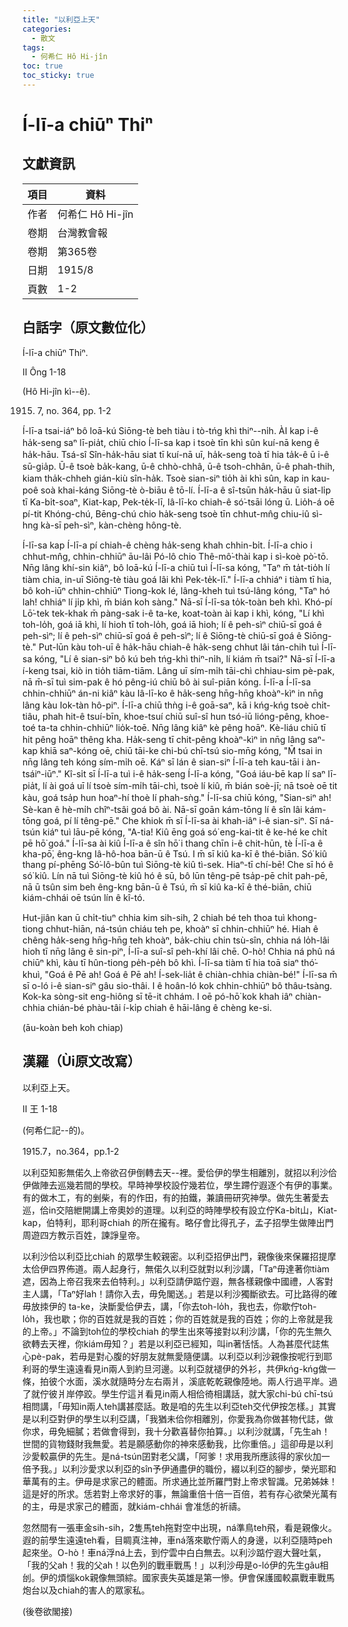 ```yaml
---
title: "以利亞上天"
categories:
  - 散文
tags:
  - 何希仁 Hô Hi-jîn
toc: true
toc_sticky: true
---
```


# Í-lī-a chiūⁿ Thiⁿ

## 文獻資訊

| 項目 | 資料 |
|---|---|
| 作者 | 何希仁 Hô Hi-jîn |
| 卷期 | 台灣教會報 |
| 卷期 | 第365卷 |
| 日期 | 1915/8 |
| 頁數 | 1-2 |

## 白話字（原文數位化）

Í-lī-a chiūⁿ Thiⁿ.

II Ông 1-18

(Hô Hi-jîn kì--ê).

1915. 7, no. 364, pp. 1-2

Í-lī-a tsai-iáⁿ bô loā-kú Siōng-tè beh tiàu i tò-tńg khì thiⁿ--ni̍h. ÀI kap i-ê ha̍k-seng saⁿ lī-pia̍t, chiū chio Í-lī-sa kap i tsoè tīn khì sûn kuí-nā keng ê ha̍k-hāu. Tsá-sî Sîn-ha̍k-hāu siat tī kuí-nā uī, ha̍k-seng toà tī hia ta̍k-ê ū i-ê sū-gia̍p. Ū-ê tsoè ba̍k-kang, ū-ê chhò-chhâ, ū-ê tsoh-chhân, ū-ê phah-thih, kiam tha̍k-chheh gián-kiù sîn-ha̍k. Tsoè sian-siⁿ tio̍h ài khì sûn, kap in kau-poê soà khai-káng Siōng-tè ò-biāu ê tō-lí. Í-lī-a ê sî-tsūn ha̍k-hāu ū siat-li̍p tī Ka-bi̍t-soaⁿ, Kiat-kap, Pek-te̍k-lī, Iâ-lī-ko chiah-ê só͘-tsāi lóng ū. Lio̍h-á oē pí-tit Khóng-chú, Bēng-chú chio ha̍k-seng tsoè tīn chhut-mn̂g chiu-iû sì-hng kà-sī peh-sìⁿ, kàn-chèng hông-tè.

Í-lī-sa kap Í-lī-a pí chiah-ê chèng ha̍k-seng khah chhin-bi̍t. Í-lī-a chio i chhut-mn̂g, chhin-chhiūⁿ āu-lâi Pó-lô chio Thê-mô͘-thài kap i sì-koè pò͘-tō. Nn̄g lâng khí-sin kiâⁿ, bô loā-kú Í-lī-a chiū tuì Í-lī-sa kóng, "Taⁿ m̄ ta̍t-tio̍h lí tiàm chia, in-uī Siōng-tè tiàu goá lâi khì Pek-te̍k-lī." Í-lī-a chhiáⁿ i tiàm tī hia, bô koh-iūⁿ chhin-chhiūⁿ Tiong-kok lé, lâng-kheh tuì tsú-lâng kóng, "Taⁿ hó lah! chhiáⁿ lí ji̍p khì, m̄ bián koh sàng." Nā-sī Í-lī-sa to̍k-toàn beh khì. Khó-pí Lō͘-tek tek-khak m̄ pàng-sak i-ê ta-ke, koat-toàn ài kap i khì, kóng, "Lí khì toh-lo̍h, goá iā khì, lí hioh tī toh-lo̍h, goá iā hioh; lí ê peh-sìⁿ chiū-sī goá ê peh-sìⁿ; lí ê peh-sìⁿ chiū-sī goá ê peh-sìⁿ; lí ê Siōng-tè chiū-sī goá ê Siōng-tè." Put-lūn kàu toh-uī ê ha̍k-hāu chiah-ê ha̍k-seng chhut lâi tán-chih tuì Í-lī-sa kóng, "Lí ê sian-siⁿ bô kú beh tńg-khì thiⁿ-ni̍h, lí kiám m̄ tsai?" Nā-sī Í-lī-a í-keng tsai, kiò in tio̍h tiām-tiām. Lâng uī sím-mi̍h tāi-chì chhiau-sim pè-pak, nā m̄-sī tuì sim-pak ê hó pêng-iú chiū bô ài suî-piān kóng. Í-lī-a Í-lī-sa chhin-chhiūⁿ án-ni kiâⁿ kàu Iâ-lī-ko ê ha̍k-seng hn̄g-hn̄g khoàⁿ-kìⁿ in nn̄g lâng kàu Iok-tàn hô-piⁿ. Í-lī-a chiū thǹg i-ê goā-saⁿ, kā i kńg-kńg tsoè chi̍t-tiâu, phah hit-ê tsuí-bīn, khoe-tsuí chiū suî-sî hun tsó-iū lióng-pêng, khoe-toé ta-ta chhin-chhiūⁿ lio̍k-toē. Nn̄g lâng kiâⁿ kè pêng hoāⁿ. Kè-liáu chiū tī hit pêng hoāⁿ thêng kha. Ha̍k-seng tī chit-pêng khoàⁿ-kìⁿ in nn̄g lâng saⁿ-kap khiā saⁿ-kóng oē, chiū tāi-ke chi-bú chī-tsú sio-mn̄g kóng, "M̄ tsai in nn̄g lâng teh kóng sím-mi̍h oē. Káⁿ sī lán ê sian-siⁿ Í-lī-a teh kau-tāi i àn-tsáiⁿ-iūⁿ." Kî-si̍t sī Í-lī-a tuì i-ê ha̍k-seng Í-lī-a kóng, "Goá iáu-bē kap lí saⁿ lī-pia̍t, lí ài goá uī lí tsoè sím-mi̍h tāi-chì, tsoè lí kiû, m̄ bián soè-jī; nā tsoè oē tit kàu, goá tsa̍p hun hoaⁿ-hí thoè lí phah-sǹg." Í-lī-sa chiū kóng, "Sian-siⁿ ah! Sè-kan ê hè-mi̍h chîⁿ-tsâi goá bô ài. Nā-sī goān kám-tōng lí ê sîn lâi kám-tōng goá, pí lí têng-pē." Che khiok m̄ sī Í-lī-sa ài khah-iâⁿ i-ê sian-siⁿ. Sī ná-tsún kiáⁿ tuì lāu-pē kóng, "A-tia! Kiû ēng goá só͘ eng-kai-tit ê ke-hé ke chi̍t pē hō͘ goá." Í-lī-sa ài kiû Í-lī-a ê sîn hō͘ i thang chīn i-ê chit-hūn, tè Í-lī-a ê kha-pō͘, êng-kng Iâ-hô-hoa bān-ū ê Tsú. I m̄ sī kiû ka-kī ê thé-biān. Só͘ kiû thang pí-phēng Só͘-lô-bûn tuì Siōng-tè kiû tì-sek. Hiaⁿ-tī chí-bē! Che sī hó ê só͘ kiû. Lín nā tuì Siōng-tè kiû hó ê sū, bô lūn têng-pē tsa̍p-pē chi̍t pah-pē, nā ū tsûn sim beh êng-kng bān-ū ê Tsú, m̄ sī kiû ka-kī ê thé-biān, chiū kiám-chhái oē tsún lín ê kî-tó.

Hut-jiân kan ū chi̍t-tiuⁿ chhia kim sih-sih, 2 chiah bé teh thoa tuì khong-tiong chhut-hiān, ná-tsún chiáu teh pe, khoàⁿ sī chhin-chhiūⁿ hé. Hiah ê chêng ha̍k-seng hn̄g-hn̄g teh khoàⁿ, ba̍k-chiu chin tsù-sîn, chhia ná lo̍h-lâi hioh tī nn̄g lâng ê sin-piⁿ, Í-lī-a suî-sî peh-khí lâi chē. O-hò! Chhia ná phû ná chiūⁿ khì, kàu tī hûn-tiong pe̍h-pe̍h bô khì. Í-lī-sa tiàm tī hia toā siaⁿ thó͘-khuì, "Goá ê Pē ah! Goá ê Pē ah! Í-sek-lia̍t ê chiàn-chhia chiàn-bé!" Í-lī-sa m̄ sī o-ló i-ê sian-siⁿ gâu sio-thâi. I ê hoân-ló kok chhin-chhiūⁿ bô thâu-tsàng. Kok-ka sòng-sit eng-hiông sī tē-it chhám. I oē pó-hō͘ kok khah iâⁿ chiàn-chhia chián-bé phàu-tâi í-ki̍p chiah ê hāi-lâng ê chèng ke-si.

(āu-koàn beh koh chiap)

## 漢羅（Ùi原文改寫）

以利亞上天。

II 王 1-18

(何希仁記--的)。

1915.7，no.364，pp.1-2

以利亞知影無偌久上帝欲召伊倒轉去天--裡。愛佮伊的學生相離別，就招以利沙佮伊做陣去巡幾若間的學校。早時神學校設佇幾若位，學生蹛佇遐逐个有伊的事業。有的做木工，有的剉柴，有的作田，有的拍鐵，兼讀冊研究神學。做先生著愛去巡，佮in交陪紲開講上帝奧妙的道理。以利亞的時陣學校有設立佇Ka-bi̍t山，Kiat-kap，伯特利，耶利哥chiah 的所在攏有。略仔會比得孔子，孟子招學生做陣出門周遊四方教示百姓，諫諍皇帝。

以利沙佮以利亞比chiah 的眾學生較親密。以利亞招伊出門，親像後來保羅招提摩太佮伊四界佈道。兩人起身行，無偌久以利亞就對以利沙講，「Taⁿ毋達著你tiàm遮，因為上帝召我來去伯特利。」以利亞請伊踮佇遐，無各樣親像中國禮，人客對主人講，「Taⁿ好lah！請你入去，毋免閣送。」若是以利沙獨斷欲去。可比路得的確毋放拺伊的 ta-ke，決斷愛佮伊去，講，「你去toh-lo̍h，我也去，你歇佇toh-lo̍h，我也歇；你的百姓就是我的百姓；你的百姓就是我的百姓；你的上帝就是我的上帝。」不論到toh位的學校chiah 的學生出來等接對以利沙講，「你的先生無久欲轉去天裡，你kiám毋知？」若是以利亞已經知，叫in著恬恬。人為甚麼代誌焦心pè-pak，若毋是對心腹的好朋友就無愛隨便講。以利亞以利沙親像按呢行到耶利哥的學生遠遠看見in兩人到約旦河邊。以利亞就褪伊的外衫，共伊kńg-kńg做一條，拍彼个水面，溪水就隨時分左右兩爿，溪底乾乾親像陸地。兩人行過平岸。過了就佇彼爿岸停跤。學生佇這爿看見in兩人相佮徛相講話，就大家chi-bú chī-tsú相問講，「毋知in兩人teh講甚麼話。敢是咱的先生以利亞teh交代伊按怎樣。」其實是以利亞對伊的學生以利亞講，「我猶未佮你相離別，你愛我為你做甚物代誌，做你求，毋免細膩；若做會得到，我十分歡喜替你拍算。」以利沙就講，「先生ah！世間的貨物錢財我無愛。若是願感動你的神來感動我，比你重倍。」這卻毋是以利沙愛較贏伊的先生。是ná-tsún囝對老父講，「阿爹！求用我所應該得的家伙加一倍予我。」以利沙愛求以利亞的sîn予伊通盡伊的職份，綴以利亞的腳步，榮光耶和華萬有的主。伊毋是求家己的體面。所求通比並所羅門對上帝求智識。兄弟姊妹！這是好的所求。恁若對上帝求好的事，無論重倍十倍一百倍，若有存心欲榮光萬有的主，毋是求家己的體面，就kiám-chhái 會准恁的祈禱。

忽然間有一張車金sih-sih，2隻馬teh拖對空中出現，ná準鳥teh飛，看是親像火。遐的前學生遠遠teh看，目睭真注神，車ná落來歇佇兩人的身邊，以利亞隨時peh起來坐。O-hò！車ná浮ná上去，到佇雲中白白無去。以利沙踮佇遐大聲吐氣，「我的父ah！我的父ah！以色列的戰車戰馬！」以利沙毋是o-ló伊的先生gâu相刣。伊的煩惱kok親像無頭綜。國家喪失英雄是第一慘。伊會保護國較贏戰車戰馬炮台以及chiah的害人的眾家私。

(後卷欲閣接)
